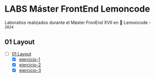 # LABS Máster FrontEnd Lemoncode

Laboratios realizados durante el Máster FronEnd XVII en 🍋 Lemoncode - `2024`  

## 01 Layout
- [ ] [01 Layout](./01-layout/)
  - [x] [ejercicio-1](./01-layout/ejercicio-1/)
  - [x] [ejercicio-2](./01-layout/ejercicio-2/)
  - [x] [ejercicio-3](./01-layout/ejercicio-3/)